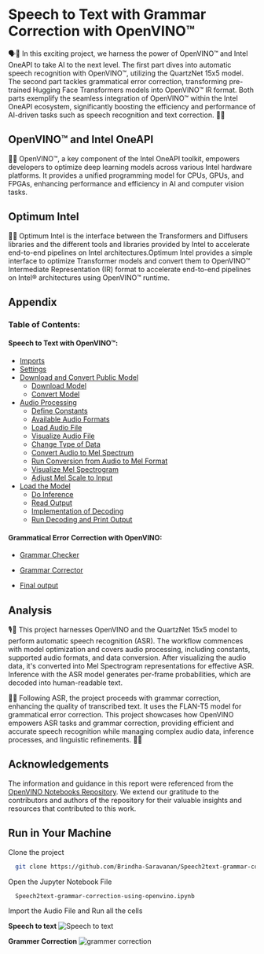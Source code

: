 
# Speech to Text with Grammar Correction with OpenVINO™
🗣️📝 In this exciting project, we harness the power of OpenVINO™ and Intel OneAPI to take AI to the next level. The first part dives into automatic speech recognition with OpenVINO™, utilizing the QuartzNet 15x5 model. The second part tackles grammatical error correction, transforming pre-trained Hugging Face Transformers models into OpenVINO™ IR format. Both parts exemplify the seamless integration of OpenVINO™ within the Intel OneAPI ecosystem, significantly boosting the efficiency and performance of AI-driven tasks such as speech recognition and text correction. 🚀💡



## OpenVINO™ and Intel OneAPI

🧠🚀 OpenVINO™, a key component of the Intel OneAPI toolkit, empowers developers to optimize deep learning models across various Intel hardware platforms. It provides a unified programming model for CPUs, GPUs, and FPGAs, enhancing performance and efficiency in AI and computer vision tasks.


## Optimum Intel    

🧠🚀 Optimum Intel is the interface between the Transformers and Diffusers libraries and the different tools and libraries provided by Intel to accelerate end-to-end pipelines on Intel architectures.Optimum Intel provides a simple interface to optimize Transformer models and convert them to OpenVINO™ Intermediate  Representation (IR) format to accelerate end-to-end pipelines on Intel® architectures using OpenVINO™ runtime.


## Appendix

### Table of Contents:
#### Speech to Text with OpenVINO™:
- [Imports](#imports)
- [Settings](#settings)
- [Download and Convert Public Model](#download-and-convert-public-model)
    - [Download Model](#download-model)
    - [Convert Model](#convert-model)
- [Audio Processing](#audio-processing)
    - [Define Constants](#define-constants)
    - [Available Audio Formats](#available-audio-formats)
    - [Load Audio File](#load-audio-file)
    - [Visualize Audio File](#visualize-audio-file)
    - [Change Type of Data](#change-type-of-data)
    - [Convert Audio to Mel Spectrum](#convert-audio-to-mel-spectrum)
    - [Run Conversion from Audio to Mel Format](#run-conversion-from-audio-to-mel-format)
    - [Visualize Mel Spectrogram](#visualize-mel-spectrogram)
    - [Adjust Mel Scale to Input](#adjust-mel-scale-to-input)
- [Load the Model](#load-the-model)
    - [Do Inference](#do-inference)
    - [Read Output](#read-output)
    - [Implementation of Decoding](#implementation-of-decoding)
    - [Run Decoding and Print Output](#run-decoding-and-print-output)

#### Grammatical Error Correction with OpenVINO:


- [Grammar Checker](#grammar-checker)
- [Grammar Corrector](#grammar-corrector)
    
- [Final output](#Final-output)




## Analysis
🎙️🤖 This project harnesses OpenVINO and the QuartzNet 15x5 model to perform automatic speech recognition (ASR). The workflow commences with model optimization and covers audio processing, including constants, supported audio formats, and data conversion. After visualizing the audio data, it's converted into Mel Spectrogram representations for effective ASR. Inference with the ASR model generates per-frame probabilities, which are decoded into human-readable text.

📝✅ Following ASR, the project proceeds with grammar correction, enhancing the quality of transcribed text. It uses the FLAN-T5 model for grammatical error correction. This project showcases how OpenVINO empowers ASR tasks and grammar correction, providing efficient and accurate speech recognition while managing complex audio data, inference processes, and linguistic refinements. 🚀💬
## Acknowledgements

The information and guidance in this report were referenced from the [OpenVINO Notebooks Repository](https://github.com/openvinotoolkit/openvino_notebooks/tree/main/notebooks/226-yolov7-optimization). We extend our gratitude to the contributors and authors of the repository for their valuable insights and resources that contributed to this work.

## Run in Your Machine


Clone the project

```bash
  git clone https://github.com/Brindha-Saravanan/Speech2text-grammar-correction-using-openvino.git
```

Open the Jupyter Notebook File

```bash
  Speech2text-grammar-correction-using-openvino.ipynb
```

Import the Audio File and Run all the cells

**Speech to text**
<img src="https://drive.google.com/uc?id=1KvWChs9y41u-i9yOT3s0KwaBRR-T2wI2" alt="Speech to text">



**Grammer Correction**
<img src="https://drive.google.com/uc?export=view&id=1irtEPx3I8Ys8jqO9rkEAsPmX89PvpHJN" alt="grammer correction">

